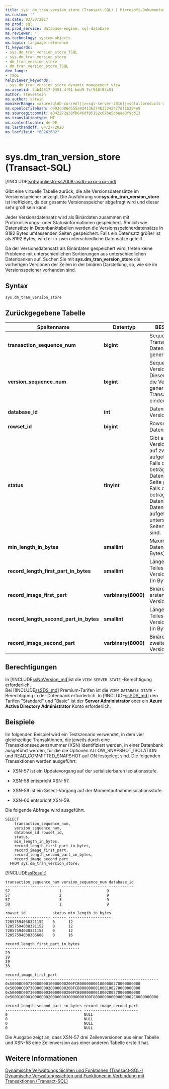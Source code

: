 ```yaml
---
title: sys. dm_tran_version_store (Transact-SQL) | Microsoft-Dokumentation
ms.custom: ''
ms.date: 03/30/2017
ms.prod: sql
ms.prod_service: database-engine, sql-database
ms.reviewer: ''
ms.technology: system-objects
ms.topic: language-reference
f1_keywords:
- sys.dm_tran_version_store_TSQL
- sys.dm_tran_version_store
- dm_tran_version_store
- dm_tran_version_store_TSQL
dev_langs:
- TSQL
helpviewer_keywords:
- sys.dm_tran_version_store dynamic management view
ms.assetid: 7ab44517-0351-4f91-bdd9-7cf940f03c51
author: stevestein
ms.author: sstein
monikerRange: =azuresqldb-current||>=sql-server-2016||=sqlallproducts-allversions||>=sql-server-linux-2017||=azuresqldb-mi-current
ms.openlocfilehash: d993cd06d555a9d4136274b35242477df1b304e9
ms.sourcegitcommit: e042272a38fb646df05152c676e5cbeae3f9cd13
ms.translationtype: MT
ms.contentlocale: de-DE
ms.lasthandoff: 04/27/2020
ms.locfileid: "68262602"
---
```

# <a name="sysdm_tran_version_store-transact-sql"></a>sys.dm_tran_version_store (Transact-SQL)
[!INCLUDE[tsql-appliesto-ss2008-asdb-xxxx-xxx-md](../../includes/tsql-appliesto-ss2008-asdb-xxxx-xxx-md.md)]

  Gibt eine virtuelle Tabelle zurück, die alle Versionsdatensätze im Versionsspeicher anzeigt. Die Ausführung von**sys.dm_tran_version_store** ist ineffizient, da der gesamte Versionsspeicher abgefragt wird und dieser sehr groß sein kann.  
  
 Jeder Versionsdatensatz wird als Binärdaten zusammen mit Protokollierungs- oder Statusinformationen gespeichert. Ähnlich wie Datensätze in Datenbanktabellen werden die Versionsspeicherdatensätze in 8192 Bytes umfassenden Seiten gespeichert. Falls ein Datensatz größer ist als 8192 Bytes, wird er in zwei unterschiedliche Datensätze geteilt.  
  
 Da der Versionsdatensatz als Binärdaten gespeichert wird, treten keine Probleme mit unterschiedlichen Sortierungen aus unterschiedlichen Datenbanken auf. Suchen Sie mit **sys.dm_tran_version_store** die vorherigen Versionen der Zeilen in der binären Darstellung, so, wie sie im Versionsspeicher vorhanden sind.  
  
  
## <a name="syntax"></a>Syntax  
  
```  
sys.dm_tran_version_store  
```  
  
## <a name="table-returned"></a>Zurückgegebene Tabelle  
  
|Spaltenname|Datentyp|BESCHREIBUNG|  
|-----------------|---------------|-----------------|  
|**transaction_sequence_num**|**bigint**|Sequenznummer der Transaktion, die die Datensatzversion generiert.|  
|**version_sequence_num**|**bigint**|Sequenznummer des Versionsdatensatzes. Dieser Wert ist in der die Version generierenden Transaktion eindeutig.|  
|**database_id**|**int**|Datenbank-ID des Versionsdatensatzes.|  
|**rowset_id**|**bigint**|Rowset-ID des Datensatzes.|  
|**status**|**tinyint**|Gibt an, ob ein Versionsdatensatz auf zwei Datensätze aufgeteilt wurde. Falls der Wert 0 beträgt, wird der Datensatz in einer Seite gespeichert. Falls der Wert 1 beträgt, ist der Datensatz auf zwei Datensätze aufgeteilt, die in zwei unterschiedlichen Seiten gespeichert sind.|  
|**min_length_in_bytes**|**smallint**|Maximale Länge des Datensatzes (in Bytes).|  
|**record_length_first_part_in_bytes**|**smallint**|Länge des ersten Teiles des Versionsdatensatzes (in Bytes).|  
|**record_image_first_part**|**varbinary(8000)**|Binäres Image des ersten Teiles des Versionsdatensatzes.|  
|**record_length_second_part_in_bytes**|**smallint**|Länge des zweiten Teiles des Versionsdatensatzes (in Bytes).|  
|**record_image_second_part**|**varbinary(8000)**|Binäres Image des zweiten Teiles des Versionsdatensatzes.|  
  
## <a name="permissions"></a>Berechtigungen

In [!INCLUDE[ssNoVersion_md](../../includes/ssnoversion-md.md)]ist die `VIEW SERVER STATE` -Berechtigung erforderlich.   
Bei [!INCLUDE[ssSDS_md](../../includes/sssds-md.md)] Premium-Tarifen ist die `VIEW DATABASE STATE` -Berechtigung in der Datenbank erforderlich. In [!INCLUDE[ssSDS_md](../../includes/sssds-md.md)] den Tarifen "Standard" und "Basic" ist der **Server Administrator** oder ein **Azure Active Directory Administrator** Konto erforderlich.   
  
## <a name="examples"></a>Beispiele  
 Im folgenden Beispiel wird ein Testszenario verwendet, in dem vier gleichzeitige Transaktionen, die jeweils durch eine Transaktionssequenznummer (XSN) identifiziert werden, in einer Datenbank ausgeführt werden, für die die Optionen ALLOW_SNAPSHOT_ISOLATION und READ_COMMITTED_SNAPSHOT auf ON festgelegt sind. Die folgenden Transaktionen werden ausgeführt:  
  
-   XSN-57 ist ein Updatevorgang auf der serialisierbaren Isolationsstufe.  
  
-   XSN-58 entspricht XSN-57.  
  
-   XSN-59 ist ein Select-Vorgang auf der Momentaufnahmeisolationsstufe.  
  
-   XSN-60 entspricht XSN-59.  
  
 Die folgende Abfrage wird ausgeführt.  
  
```  
SELECT  
    transaction_sequence_num,  
    version_sequence_num,  
    database_id rowset_id,  
    status,  
    min_length_in_bytes,  
    record_length_first_part_in_bytes,  
    record_image_first_part,  
    record_length_second_part_in_bytes,  
    record_image_second_part  
  FROM sys.dm_tran_version_store;  
```  
  
 [!INCLUDE[ssResult](../../includes/ssresult-md.md)]  
  
```  
transaction_sequence_num version_sequence_num database_id  
------------------------ -------------------- -----------  
57                      1                    9             
57                      2                    9             
57                      3                    9             
58                      1                    9             
  
rowset_id            status min_length_in_bytes  
-------------------- ------ -------------------  
72057594038321152    0      12                   
72057594038321152    0      12                   
72057594038321152    0      12                   
72057594038386688    0      16                   
  
record_length_first_part_in_bytes  
---------------------------------  
29                                 
29                                 
29                                 
33                                 
  
record_image_first_part                                               
--------------------------------------------------------------------  
0x50000C0073000000010000000200FCB000000001000000270000000000          
0x50000C0073000000020000000200FCB000000001000100270000000000          
0x50000C0073000000030000000200FCB000000001000200270000000000          
0x500010000100000002000000030000000300F800000000000000002E0000000000  
  
record_length_second_part_in_bytes record_image_second_part  
---------------------------------- ------------------------  
0                                  NULL  
0                                  NULL  
0                                  NULL  
0                                  NULL  
```  
  
 Die Ausgabe zeigt an, dass XSN-57 drei Zeilenversionen aus einer Tabelle und XSN-58 eine Zeilenversion aus einer anderen Tabelle erstellt hat.  
  
## <a name="see-also"></a>Weitere Informationen  
 [Dynamische Verwaltungs Sichten und Funktionen &#40;Transact-SQL-&#41;](~/relational-databases/system-dynamic-management-views/system-dynamic-management-views.md)   
 [Dynamische Verwaltungssichten und Funktionen in Verbindung mit Transaktionen &#40;Transact-SQL&#41;](../../relational-databases/system-dynamic-management-views/transaction-related-dynamic-management-views-and-functions-transact-sql.md)  
  
  
